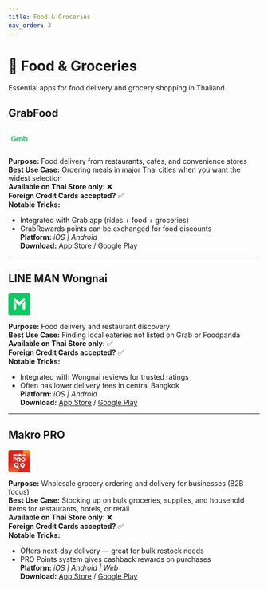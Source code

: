 ```yaml
---
title: Food & Groceries
nav_order: 3
---
```


# 🍜 Food & Groceries

Essential apps for food delivery and grocery shopping in Thailand.

## GrabFood

<img src="icons/grabfood.jpg" alt="GrabFood icon" width="44" height="44" style="vertical-align:text-bottom;border-radius:4px"/>

**Purpose:** Food delivery from restaurants, cafes, and convenience stores  
**Best Use Case:** Ordering meals in major Thai cities when you want the widest selection  
**Available on Thai Store only:** ❌  
**Foreign Credit Cards accepted?** ✅  
**Notable Tricks:**  
- Integrated with Grab app (rides + food + groceries)  
- GrabRewards points can be exchanged for food discounts  
**Platform:** *iOS | Android*  
**Download:** [App Store](https://apps.apple.com/app/grab/id647268330) / [Google Play](https://play.google.com/store/apps/details?id=com.grabtaxi.passenger)

---

## LINE MAN Wongnai

<img src="icons/line-man-wongnai.png" alt="LINE MAN Wongnai icon" width="44" height="44" style="vertical-align:text-bottom;border-radius:4px"/>

**Purpose:** Food delivery and restaurant discovery  
**Best Use Case:** Finding local eateries not listed on Grab or Foodpanda  
**Available on Thai Store only:** ✅  
**Foreign Credit Cards accepted?** ✅  
**Notable Tricks:**  
- Integrated with Wongnai reviews for trusted ratings  
- Often has lower delivery fees in central Bangkok  
**Platform:** *iOS | Android*  
**Download:** [App Store](https://apps.apple.com/th/app/line-man-wongnai/id1071609634) / [Google Play](https://play.google.com/store/apps/details?id=com.linecorp.linemanth&hl=en)

---

## Makro PRO

<img src="icons/makro-pro.jpg" alt="Makro PRO icon" width="44" height="44" style="vertical-align:text-bottom;border-radius:4px"/>

**Purpose:** Wholesale grocery ordering and delivery for businesses (B2B focus)  
**Best Use Case:** Stocking up on bulk groceries, supplies, and household items for restaurants, hotels, or retail  
**Available on Thai Store only:** ❌  
**Foreign Credit Cards accepted?** ✅  
**Notable Tricks:**  
- Offers next-day delivery — great for bulk restock needs  
- PRO Points system gives cashback rewards on purchases  
**Platform:** *iOS | Android | Web*  
**Download:** [App Store](https://apps.apple.com/us/app/makropro-9-9-super-deals/id1570380497) / [Google Play](https://play.google.com/store/apps/details?id=com.makromangoapp.production)
